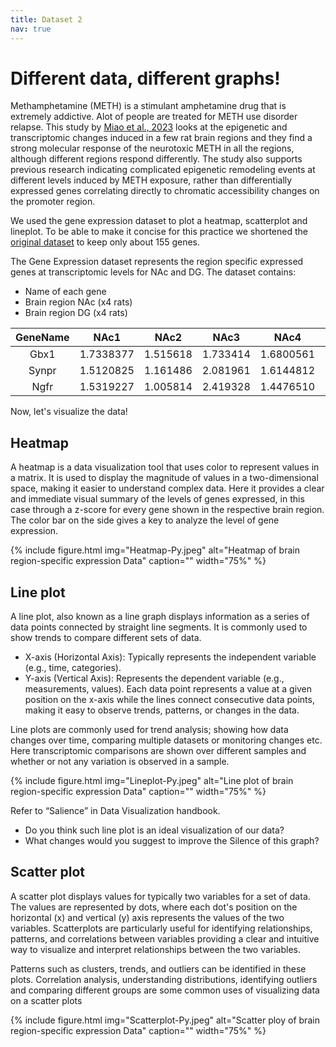 ```yaml
---
title: Dataset 2
nav: true
---
```


# Different data, different graphs!

Methamphetamine (METH) is a stimulant amphetamine drug that is extremely addictive. Alot of people are treated for METH use disorder relapse. This study by [Miao et al., 2023](https://www.nature.com/articles/s42003-023-05355-3) looks at the epigenetic and transcriptomic changes induced in a few rat brain regions and they find a strong molecular response of the neurotoxic METH in all the regions, although different regions respond differently. The study also supports previous research indicating complicated epigenetic remodeling events at different levels induced by METH exposure, rather than differentially expressed genes correlating directly to chromatic accessibility changes on the promoter region. 

We used the gene expression dataset to plot a heatmap, scatterplot and lineplot. To be able to make it concise for this practice we shortened the [original dataset](https://figshare.com/projects/Methamphetamine-induced_region-specific_transcriptomic_and_epigenetic_changes_in_the_brain_of_male_rats/177378) to keep only about 155 genes. 

The Gene Expression dataset represents the region specific expressed genes at transcriptomic levels for NAc and DG. The dataset contains:
* Name of each gene
* Brain region NAc (x4 rats)
* Brain region DG (x4 rats)

| GeneName | NAc1 | NAc2 | NAc3 | NAc4 | DG1  |  DG2 |  DG3 |  DG4 |  
| :------: | :--: | :--: | :--: | :--: | :--: | :--: | :--: | :--: |
|Gbx1  | 1.7338377 | 1.515618 | 1.733414 | 1.6800561 | -0.5474918 | -0.5477760 | -0.615592324 | -0.5477029 |
|Synpr | 1.5120825 | 1.161486 | 2.081961 | 1.6144812 | -0.6777850 | -0.6764080 | -1.170525639 | -0.4987112 |
|Ngfr  | 1.5319227 | 1.005814 | 2.419328 | 1.4476510 | -0.4325831 | -0.4332981 | -0.463815989 | -0.4434805 |

Now, let's visualize the data!

## Heatmap

A heatmap is a data visualization tool that uses color to represent values in a matrix. It is used to display the magnitude of values in a two-dimensional space, making it easier to understand complex data. Here it provides a clear and immediate visual summary  of the levels of genes expressed, in this case through a z-score for every gene shown in the respective brain region. The color bar on the side gives a key to analyze the level of gene expression.

{% include figure.html img="Heatmap-Py.jpeg" alt="Heatmap of brain region-specific expression Data" caption="" width="75%" %}

## Line plot

A line plot, also known as a line graph displays information as a series of data points connected by straight line segments. It is commonly used to show trends to compare different sets of data. 
* X-axis (Horizontal Axis): Typically represents the independent variable (e.g., time, categories).
* Y-axis (Vertical Axis): Represents the dependent variable (e.g., measurements, values).
Each data point represents a value at a given position on the x-axis while the lines connect consecutive data points, making it easy to observe trends, patterns, or changes in the data.

Line plots are commonly used for trend analysis; showing how data changes over time, comparing multiple datasets or monitoring changes etc. Here transcriptomic comparisons are shown over different samples and whether or not any variation is observed in a sample.

{% include figure.html img="Lineplot-Py.jpeg" alt="Line plot of brain region-specific expression Data" caption="" width="75%" %}

Refer to “Salience” in Data Visualization handbook. 
- Do you think such line plot is an ideal visualization of our data?
- What changes would you suggest to improve the Silence of this graph?

## Scatter plot

A scatter plot displays values for typically two variables for a set of data. The values are represented by dots, where each dot's position on the horizontal (x) and vertical (y) axis represents the values of the two variables. Scatterplots are particularly useful for identifying relationships, patterns, and correlations between variables providing a clear and intuitive way to visualize and interpret relationships between the two variables. 

Patterns such as clusters, trends, and outliers can be identified in these plots. Correlation analysis, understanding distributions, identifying outliers and comparing different groups are some common uses of visualizing data on a scatter plots

{% include figure.html img="Scatterplot-Py.jpeg" alt="Scatter ploy of brain region-specific expression Data" caption="" width="75%" %}

